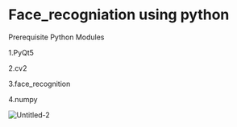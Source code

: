 # Face_recogniation using python

Prerequisite Python Modules

1.PyQt5

2.cv2

3.face_recognition

4.numpy

![Untitled-2](https://github.com/Gauthambhandary/Face_recogniation/assets/76608448/9d1b0476-9f37-4c35-8a8c-c4dea45aa9ed)

